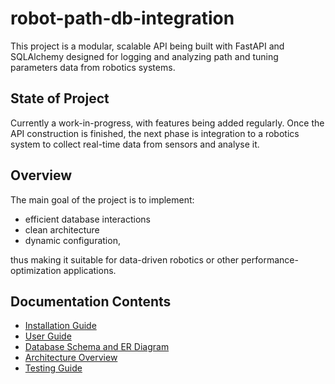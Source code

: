 # robot-path-db-integration

This project is a modular, scalable API being built with FastAPI and SQLAlchemy designed for logging and analyzing path and tuning parameters data from robotics systems.

## State of Project
Currently a work-in-progress, with features being added regularly. Once the API construction is finished, the next phase is integration to a robotics system to collect real-time data from sensors and analyse it. 

## Overview

The main goal of the project is to implement:

- efficient database interactions
- clean architecture
- dynamic configuration, 

thus making it suitable for data-driven robotics or other performance-optimization applications.

## Documentation Contents

- [Installation Guide](docs/installation.md)
- [User Guide](docs/user_guide.md)
- [Database Schema and ER Diagram](docs/database_schema_and_er_diagram.md)
- [Architecture Overview](docs/architecture_overview.md)
- [Testing Guide](docs/testing_guide.md)
